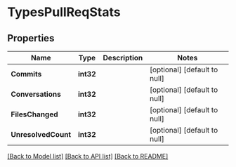 # TypesPullReqStats

## Properties
Name | Type | Description | Notes
------------ | ------------- | ------------- | -------------
**Commits** | **int32** |  | [optional] [default to null]
**Conversations** | **int32** |  | [optional] [default to null]
**FilesChanged** | **int32** |  | [optional] [default to null]
**UnresolvedCount** | **int32** |  | [optional] [default to null]

[[Back to Model list]](../README.md#documentation-for-models) [[Back to API list]](../README.md#documentation-for-api-endpoints) [[Back to README]](../README.md)

